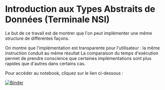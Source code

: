 # Introduction aux Types Abstraits de Données (Terminale NSI)

Le but de ce travail est de montrer que l'on peut implémenter une même structure de différentes façons.

On montre que l'implémentation est transparente pour l'utilisateur : la même instruction conduit au même résultat
La comparaison du temps d'exécution permet de prendre conscience que certaines implémentations sont plus rapides que d'autres dans certains cas.

Pour accéder au notebook, cliquez sur le lien ci-dessous :

[![Binder](https://mybinder.org/badge_logo.svg)](https://mybinder.org/v2/gh/josedelamare/NSI-TAD/master?filepath=temps_liste.ipynb)
